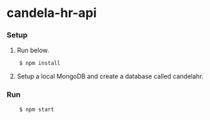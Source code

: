 # candela-hr-api

### Setup

1. Run below.
```
    $ npm install
```

2. Setup a local MongoDB and create a database called candelahr.

### Run

```
    $ npm start
```
